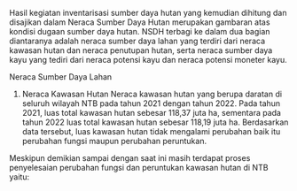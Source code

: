 Hasil kegiatan inventarisasi sumber daya hutan yang kemudian dihitung dan disajikan dalam Neraca Sumber Daya Hutan merupakan gambaran atas kondisi dugaan sumber daya hutan. NSDH terbagi ke dalam dua bagian diantaranya adalah neraca sumber daya lahan yang terdiri dari neraca kawasan hutan dan neraca penutupan hutan, serta neraca sumber daya kayu yang tediri dari neraca potensi kayu dan neraca potensi moneter kayu.

Neraca Sumber Daya Lahan
1. Neraca Kawasan Hutan
Neraca kawasan hutan yang berupa daratan di seluruh wilayah NTB pada tahun 2021 dengan tahun 2022. Pada tahun 2021, luas total kawasan hutan sebesar 118,37 juta ha, sementara pada tahun 2022 luas total kawasan hutan sebesar 118,19 juta ha. Berdasarkan data tersebut, luas kawasan hutan tidak mengalami perubahan baik itu perubahan fungsi maupun perubahan peruntukan.

Meskipun demikian sampai dengan saat ini masih terdapat proses penyelesaian perubahan fungsi dan peruntukan kawasan hutan di NTB yaitu:
